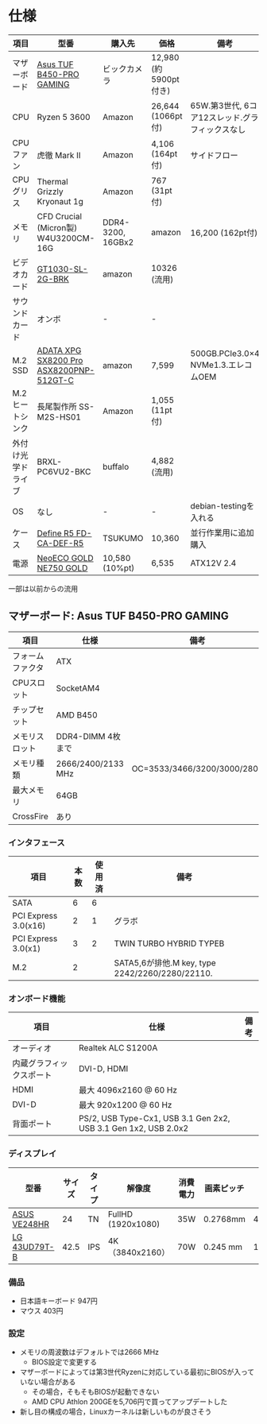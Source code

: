
# 仕様

| 項目  | 型番 | 購入先 | 価格 | 備考 |
| -- | -- | -- | -- | -- |
| マザーボード | [Asus TUF B450-PRO GAMING](https://www.asus.com/jp/Motherboards/TUF-B450-PRO-GAMING/specifications/) | ビックカメラ | 12,980 (約5900pt付き) | |
| CPU  | Ryzen 5 3600 | Amazon |  26,644 (1066pt付) | 65W.第3世代, 6コア12スレッド.グラフィックスなし|
| CPUファン | 虎徹 Mark II | Amazon | 4,106 (164pt付)| サイドフロー |
| CPUグリス | Thermal Grizzly Kryonaut 1g | Amazon | 767 (31pt付) |  |
| メモリ | CFD Crucial (Micron製) W4U3200CM-16G | DDR4-3200, 16GBx2 | amazon | 16,200 (162pt付) | |
| ビデオカード | [GT1030-SL-2G-BRK](http://kakaku.com/item/K0000969293/) | amazon | 10326 (流用) | |
| サウンドカード | オンボ | - | - | |
| M.2 SSD | [ADATA XPG SX8200 Pro ASX8200PNP-512GT-C](https://www.amazon.co.jp/dp/B07SZ81FPM) | amazon |  7,599 | 500GB.PCIe3.0×4 NVMe1.3.エレコムOEM |
| M.2 ヒートシンク | 長尾製作所 SS-M2S-HS01 | Amazon | 1,055 (11pt付) | |
| 外付け光学ドライブ | BRXL-PC6VU2-BKC | buffalo | 4,882 (流用) | |
| OS | なし | - | - | debian-testingを入れる|
| ケース | [Define R5 FD-CA-DEF-R5](http://kakaku.com/item/J0000014266/) | TSUKUMO | 10,360  | 並行作業用に追加購入 |
| 電源 | [NeoECO GOLD NE750 GOLD](https://kakaku.com/item/K0001019734/spec/#tab) | 10,580 (10%pt) | 6,535 | ATX12V 2.4 |

一部は以前からの流用

## マザーボード: Asus TUF B450-PRO GAMING

| 項目 | 仕様| 備考 |
| -- | -- | -- |
| フォームファクタ | ATX | |
| CPUスロット | SocketAM4 | |
| チップセット | AMD B450| |
| メモリスロット | DDR4-DIMM 4枚まで |  |sus TUF B450-PRO
| メモリ種類 | 2666/2400/2133 MHz | OC=3533/3466/3200/3000/2800 |
| 最大メモリ　| 64GB | |
| CrossFire | あり | |

### インタフェース

| 項目 | 本数 | 使用済 | 備考 |
| -- | -- | -- | -- |
| SATA |6| 6 | |
| PCI Express 3.0(x16) | 2 | 1 | グラボ |
| PCI Express 3.0(x1) | 3 | 2 | TWIN TURBO HYBRID TYPEB |
| M.2 | 2 |  | SATA5,6が排他.M key, type 2242/2260/2280/22110. |

### オンボード機能

| 項目 | 仕様| 備考 |
| -- | -- | -- |
| オーディオ | Realtek ALC S1200A | |
| 内蔵グラフィックスポート | DVI-D, HDMI | |
| HDMI | 最大 4096x2160 @ 60 Hz | |
| DVI-D | 最大 920x1200 @ 60 Hz | |
| 背面ポート | PS/2, USB Type-Cx1, USB 3.1 Gen 2x2, USB 3.1 Gen 1x2, USB 2.0x2 | |

### ディスプレイ

| 型番 |サイズ | タイプ | 解像度|消費電力| 画素ピッチ |重量| 購入時期 |
| -- | -- | -- | --|--|--|--|--|
| [ASUS VE248HR](http://kakaku.com/item/K0000874256/spec/) | 24 | TN | FullHD (1920x1080) | 35W | 0.2768mm |4.4kg | 2016/9 |
| [LG 43UD79T-B](http://kakaku.com/item/K0000961786/spec/) |42.5 | IPS | 4K（3840x2160） | 70W | 0.245 mm |15.9kg | 2018/8 |


### 備品

- 日本語キーボード 947円
- マウス 403円

### 設定

- メモリの周波数はデフォルトでは2666 MHz
    - BIOS設定で変更する
- マザーボードによっては第3世代Ryzenに対応している最初にBIOSが入っていない場合がある
    - その場合，そもそもBIOSが起動できない
    - AMD CPU Athlon 200GEを5,706円で買ってアップデートした
- 新し目の構成の場合，Linuxカーネルは新しいものが良さそう

